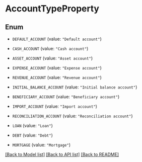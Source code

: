 # AccountTypeProperty

## Enum


* `DEFAULT_ACCOUNT` (value: `"Default account"`)

* `CASH_ACCOUNT` (value: `"Cash account"`)

* `ASSET_ACCOUNT` (value: `"Asset account"`)

* `EXPENSE_ACCOUNT` (value: `"Expense account"`)

* `REVENUE_ACCOUNT` (value: `"Revenue account"`)

* `INITIAL_BALANCE_ACCOUNT` (value: `"Initial balance account"`)

* `BENEFICIARY_ACCOUNT` (value: `"Beneficiary account"`)

* `IMPORT_ACCOUNT` (value: `"Import account"`)

* `RECONCILIATION_ACCOUNT` (value: `"Reconciliation account"`)

* `LOAN` (value: `"Loan"`)

* `DEBT` (value: `"Debt"`)

* `MORTGAGE` (value: `"Mortgage"`)


[[Back to Model list]](../README.md#documentation-for-models) [[Back to API list]](../README.md#documentation-for-api-endpoints) [[Back to README]](../README.md)


